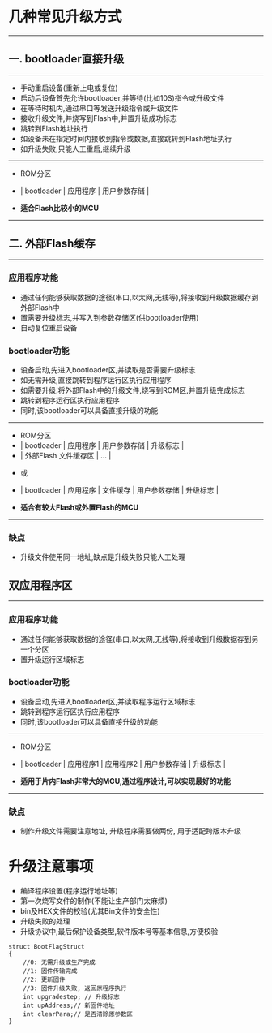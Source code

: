# 几种常见升级方式
---

## 一. bootloader直接升级
---

- 手动重启设备(重新上电或复位)
- 启动后设备首先允许bootloader,并等待(比如10S)指令或升级文件
- 在等待时机内,通过串口等发送升级指令或升级文件
- 接收升级文件,并烧写到Flash中,并置升级成功标志
- 跳转到Flash地址执行
- 如设备未在指定时间内接收到指令或数据,直接跳转到Flash地址执行
- 如升级失败,只能人工重启,继续升级

 
---
-  ROM分区

- | bootloader | 应用程序 | 用户参数存储 |

- **适合Flash比较小的MCU**

---

## 二. 外部Flash缓存
---

### 应用程序功能

- 通过任何能够获取数据的途径(串口,以太网,无线等),将接收到升级数据缓存到外部Flash中
- 置需要升级标志,并写入到参数存储区(供bootloader使用)
- 自动复位重启设备

### bootloader功能

- 设备启动,先进入bootloader区,并读取是否需要升级标志
- 如无需升级,直接跳转到程序运行区执行应用程序
- 如需要升级,将外部Flash中的升级文件,烧写到ROM区,并置升级完成标志
- 跳转到程序运行区执行应用程序
- 同时,该bootloader可以具备直接升级的功能

 
---
-  ROM分区
- | bootloader | 应用程序 | 用户参数存储 | 升级标志 |
- | 外部Flash 文件缓存区 | ... |

* 或
- | bootloader | 应用程序 | 文件缓存 | 用户参数存储 | 升级标志 |

- **适合有较大Flash或外置Flash的MCU**

---

### 缺点
- 升级文件使用同一地址,缺点是升级失败只能人工处理



## 双应用程序区
---

### 应用程序功能

- 通过任何能够获取数据的途径(串口,以太网,无线等),将接收到升级数据存到另一个分区
- 置升级运行区域标志

### bootloader功能

- 设备启动,先进入bootloader区,并读取程序运行区域标志
- 跳转到程序运行区执行应用程序
- 同时,该bootloader可以具备直接升级的功能

---
- ROM分区

- | bootloader | 应用程序1 | 应用程序2 | 用户参数存储 | 升级标志 |

- **适用于片内Flash非常大的MCU,通过程序设计,可以实现最好的功能** 

---

### 缺点
- 制作升级文件需要注意地址, 升级程序需要做两份, 用于适配跨版本升级


# 升级注意事项

* 编译程序设置(程序运行地址等)
* 第一次烧写文件的制作(不能让生产部门太麻烦)
* bin及HEX文件的校验(尤其Bin文件的安全性)
* 升级失败的处理
* 升级协议中,最后保护设备类型,软件版本号等基本信息,方便校验

> 
    struct BootFlagStruct
	{
		//0: 无需升级或生产完成
		//1: 固件传输完成
		//2: 更新固件
		//3: 固件升级失败, 返回原程序执行
    	int upgradestep; // 升级标志
		int upAddress;// 新固件地址
		int clearPara;// 是否清除原参数区
    }